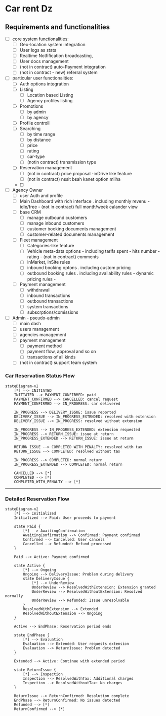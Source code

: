 # Car rent Dz 
## Requirements and functionalities 
- [ ] core system functionalities:
    - [ ] Geo-location system integration
    - [ ] User logs as stats
    - [ ] Realtime Notfification broadcasting,
    - [ ] User docs management
    - [ ] (not in contract) auto-Payment integration
    - [ ] (not in contract - new) referral system 
- [ ] particular user functionalities:
    - [ ] Auth options integration
    - [ ] Listing
         - [ ] Location based Listing
         - [ ] Agency profiles listing 
    - [ ] Promotions
         - [ ] by admin
         - [ ] by agency
    - [ ] Profile controll
    - [ ] Searching
        - [ ] by time range
        - [ ] by distance
        - [ ] price
        - [ ] rating
        - [ ] car-type
        - [ ] (notin contract) transmission type
    - [ ] Reservation management
        - [ ] (not in contract) price proposal -inDrive like feature
        - [ ] (not in contract) nssit bsah kanet option mliha 
    - [ ] 
- [ ] Agency Owner
    - [ ] user Auth and profile
    - [ ] Main Dashboard with rich interface . including monthly revenu - idle/free - (not in contract) full month/week calander view   
    - [ ] base CRM
        - [ ] manage outbound customers 
        - [ ] manage inbound customers
        - [ ] customer booking documents management
        - [ ] customer-related documents management 
    - [ ] Fleet management
        - [ ] Categories-like feature
        - [ ] Vehicle meta-data options - including tarifs spent - hits number - rating - (not in contract) comments 
        - [ ] inMarket, inSite rules
        - [ ] inbound booking optons . including custom pricing 
        - [ ] outbound booking rules . including availability rules - dynamic pricing rules -
    - [ ] Payment management
        - [ ] withdrawal
        - [ ] inbound transactions
        - [ ] outbound transactions
        - [ ] system transactions
        - [ ] subscrptions/comissions 
        
- [ ] Admin - pseudo-admin
    - [ ] main dash
    - [ ] users management
    - [ ] agencies management
    - [ ] payment management
        - [ ] payment method
        - [ ] payment flow, approval and so on
        - [ ] transactions of all kinds 
    - [ ] (not in contract) support team system 
      
### Car Reservation Status Flow

```mermaid
stateDiagram-v2
    [*] --> INITIATED
    INITIATED --> PAYMENT_CONFIRMED: paid
    PAYMENT_CONFIRMED --> CANCELLED: cancel request
    PAYMENT_CONFIRMED --> IN_PROGRESS: car delivered
    
    IN_PROGRESS --> DELIVERY_ISSUE: issue reported
    DELIVERY_ISSUE --> IN_PROGRESS_EXTENDED: resolved with extension
    DELIVERY_ISSUE --> IN_PROGRESS: resolved without extension
    
    IN_PROGRESS --> IN_PROGRESS_EXTENDED: extension requested
    IN_PROGRESS --> RETURN_ISSUE: issue at return
    IN_PROGRESS_EXTENDED --> RETURN_ISSUE: issue at return
    
    RETURN_ISSUE --> COMPLETED_WITH_PENALTY: resolved with tax
    RETURN_ISSUE --> COMPLETED: resolved without tax
    
    IN_PROGRESS --> COMPLETED: normal return
    IN_PROGRESS_EXTENDED --> COMPLETED: normal return
    
    CANCELLED --> [*]
    COMPLETED --> [*]
    COMPLETED_WITH_PENALTY --> [*]
```

---

### Detailed Reservation Flow

```mermaid
stateDiagram-v2
    [*] --> Initialized
    Initialized --> Paid: User proceeds to payment
    
    state Paid {
        [*] --> AwaitingConfirmation
        AwaitingConfirmation --> Confirmed: Payment confirmed
        Confirmed --> Cancelled: User cancels
        Cancelled --> Refunded: Refund processed
    }
    
    Paid --> Active: Payment confirmed
    
    state Active {
        [*] --> Ongoing
        Ongoing --> DeliveryIssue: Problem during delivery
        state DeliveryIssue {
            [*] --> UnderReview
            UnderReview --> ResolvedWithExtension: Extension granted
            UnderReview --> ResolvedWithoutExtension: Resolved normally
            UnderReview --> Refunded: Issue unresolvable
        }
        ResolvedWithExtension --> Extended
        ResolvedWithoutExtension --> Ongoing
    }
    
    Active --> EndPhase: Reservation period ends
    
    state EndPhase {
        [*] --> Evaluation
        Evaluation --> Extended: User requests extension
        Evaluation --> ReturnIssue: Problem detected
    }
    
    Extended --> Active: Continue with extended period
    
    state ReturnIssue {
        [*] --> Inspection
        Inspection --> ResolvedWithTax: Additional charges
        Inspection --> ResolvedWithoutTax: No charges
    }
    
    ReturnIssue --> ReturnConfirmed: Resolution complete
    EndPhase --> ReturnConfirmed: No issues detected
    Refunded --> [*]
    ReturnConfirmed --> [*]
```
